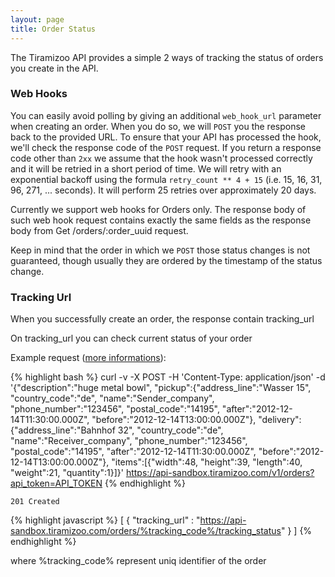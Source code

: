 ```yaml
---
layout: page
title: Order Status
---
```


The Tiramizoo API provides a simple 2 ways of tracking the status of orders you
create in the API.

### Web Hooks

You can easily avoid polling by giving an additional `web_hook_url` parameter when
creating an order. When you do so, we will `POST` you the response back to the
provided URL. To ensure that your API has processed the hook, we'll check the
response code of the `POST` request. If you return a response code other than
`2xx` we assume that the hook wasn't processed correctly and it will be
retried in a short period of time. We will retry with an
exponential backoff using the formula
`retry_count ** 4 + 15` (i.e. 15, 16, 31, 96, 271, ... seconds).
It will perform 25 retries over approximately 20 days.

Currently we support web hooks for Orders only. The response body of such web hook
request contains exactly the same fields as the response body from Get /orders/:order_uuid request.

Keep in mind that the order in which we `POST`
those status changes is not guaranteed, though usually they are ordered by the
timestamp of the status change.

### Tracking Url 

When you successfully create an order, the response contain tracking_url 

On tracking_url you can check current status of your order

Example request ([more informations](/sandbox.html)):

{% highlight bash %}
curl -v -X POST -H 'Content-Type: application/json' -d '{"description":"huge metal bowl", "pickup":{"address_line":"Wasser 15", "country_code":"de", "name":"Sender_company", "phone_number":"123456", "postal_code":"14195", "after":"2012-12-14T11:30:00.000Z", "before":"2012-12-14T13:00:00.000Z"}, "delivery":{"address_line":"Bahnhof 32", "country_code":"de", "name":"Receiver_company", "phone_number":"123456", "postal_code":"14195", "after":"2012-12-14T11:30:00.000Z", "before":"2012-12-14T13:00:00.000Z"}, "items":[{"width":48, "height":39, "length":40, "weight":21, "quantity":1}]}' https://api-sandbox.tiramizoo.com/v1/orders?api_token=API_TOKEN
{% endhighlight %}

`201 Created`

{% highlight javascript %}
[
  { "tracking_url" : "https://api-sandbox.tiramizoo.com/orders/%tracking_code%/tracking_status" }
]
{% endhighlight %}

where %tracking_code% represent uniq identifier of the order

